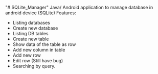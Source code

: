 "# SQLite_Manager" 
Java/ Android application to manage database in android device (SQLite)
Features: 
  + Listing databases
  + Create new database
  + Listing DB tables
  + Create new table
  + Show data of the table as row
  + Add new column in table
  + Add new row
  + Edit row (Still have bug)
  + Searching by query.
